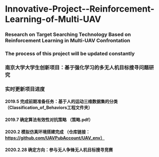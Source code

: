 # Innovative-Project--Reinforcement-Learning-of-Multi-UAV
### Research on Target Searching Technology Based on Reinforcement Learning in Multi-UAV Confrontation
### The process of this project will be updated constantly
### 南京大学大学生创新项目：基于强化学习的多无人机目标搜寻问题研究
### 实时更新项目进度




#### 2019.5    完成前期准备任务：基于人的运动三维数据集的分类 （Classification_of_Behaviors工程文件夹）
#### 2019.7    确定算法有效性对抗策略 （策略.pdf）
#### 2020.2    模拟仿真环境搭建完成 （仓库链接：https://github.com/UAVPubAccount/UAV_env）
#### 2020.2.28    确定方向：参与无人争锋无人机目标搜寻竞赛
